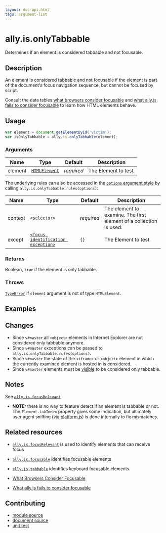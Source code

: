```yaml
---
layout: doc-api.html
tags: argument-list
---
```


# ally.is.onlyTabbable

Determines if an element is considered tabbable and not focusable.


## Description

An element is considered tabbable and not focusable if the element is part of the document's focus navigation sequence, but cannot be focused by script.

Consult the data tables [what browsers consider focusable](../../data-tables/focusable.md) and [what ally.js fails to consider focusable](../../data-tables/focusable.is.md) to learn how HTML elements behave.


## Usage

```js
var element = document.getElementById('victim');
var isOnlyTabbable = ally.is.onlyTabbable(element);
```

### Arguments

| Name | Type | Default | Description |
| ---- | ---- | ------- | ----------- |
| element | [`HTMLElement`](https://developer.mozilla.org/en/docs/Web/API/HTMLElement) | *required* | The Element to test. |

The underlying rules can also be accessed in the [`options` argument style](../concepts.md#Single-options-argument) by calling `ally.is.onlyTabbable.rules(options)`:

| Name | Type | Default | Description |
| ---- | ---- | ------- | ----------- |
| context | [`<selector>`](../concepts.md#Selector) | *required* | The element to examine. The first element of a collection is used. |
| except | [`<focus identification exception>`](../concepts.md#Focus-identification-exceptions) | `{}` | The Element to test. |

### Returns

Boolean, `true` if the element is only tabbable.

### Throws

[`TypeError`](https://developer.mozilla.org/en-US/docs/Web/JavaScript/Reference/Global_Objects/TypeError) if `element` argument is not of type `HTMLElement`.


## Examples


## Changes

* Since `v#master` all `<object>` elements in Internet Explorer are not considered only tabbable anymore.
* Since `v#master` exceptions can be passed to `ally.is.onlyTabbable.rules(options)`.
* Since `v#master` the state of the `<iframe>` or `<object>` element in which the currently examined element is hosted in is considered.
* Since `v#master` elements must be [visible](./is/visible.md) to be considered only tabbable.


## Notes

See [`ally.is.focusRelevant`](./focus-relevant.md#Notes)

* **NOTE:** there is no way to feature detect if an element is tabbable or not. The `Element.tabIndex` property gives some indication, but ultimately user agent sniffing (via [platform.js](https://github.com/bestiejs/platform.js/)) is done internally to fix mismatches.


## Related resources

* [`ally.is.focusRelevant`](focus-relevant.md) is used to identify elements that can receive focus
* [`ally.is.focusable`](focusable.md) identifies focusable elements
* [`ally.is.tabbable`](tabbable.md) identifies keyboard focusable elements

* [What Browsers Consider Focusable](../../data-tables/focusable.md)
* [What ally.js fails to consider focusable](../../data-tables/focusable.is.md)


## Contributing

* [module source](https://github.com/medialize/ally.js/blob/master/src/is/only-tabbable.js)
* [document source](https://github.com/medialize/ally.js/blob/master/docs/api/is/only-tabbable.md)
* [unit test](https://github.com/medialize/ally.js/blob/master/test/unit/is.only-tabbable.test.js)

